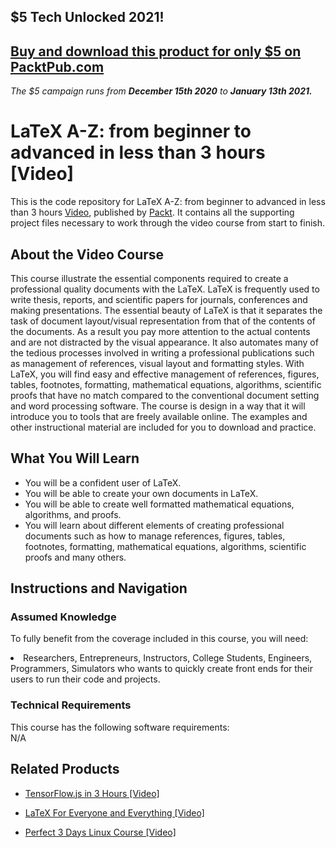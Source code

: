 ## $5 Tech Unlocked 2021!
[Buy and download this product for only $5 on PacktPub.com](https://www.packtpub.com/)
-----
*The $5 campaign         runs from __December 15th 2020__ to __January 13th 2021.__*

# LaTeX A-Z: from beginner to advanced in less than 3 hours [Video]
This is the code repository for LaTeX A-Z: from beginner to advanced in less than 3 hours [Video](https://www.packtpub.com/application-development/latex-z-beginner-advanced-less-3-hours-video), published by [Packt](https://www.packtpub.com/?utm_source=github). It contains all the supporting project files necessary to work through the video course from start to finish.

## About the Video Course
This course illustrate the essential components required to create a professional quality documents with the LaTeX. LaTeX is frequently used to write thesis, reports, and scientific papers for journals, conferences and making presentations. The essential beauty of LaTeX is that it separates the task of document layout/visual representation from that of the contents of the documents. As a result you pay more attention to the actual contents and are not distracted by the visual appearance. It also automates many of the tedious processes involved in writing a professional publications such as management of references, visual layout and formatting styles. With LaTeX, you will find easy and effective management of references, figures, tables, footnotes, formatting, mathematical equations, algorithms, scientific proofs that have no match compared to the conventional document setting and word processing software. The course is design in a way that it will introduce you to tools that are freely available online. The examples and other instructional material are included for you to download and practice.

<H2>What You Will Learn</H2>
<DIV class=book-info-will-learn-text>
<UL>
<LI> You will be a confident user of LaTeX.</LI>
<LI> You will be able to create your own documents in LaTeX. </LI>
<LI> You will be able to create well formatted mathematical equations, algorithms, and proofs.</LI>
<LI> You will learn about different elements of creating professional documents such as how to manage references, figures, tables, footnotes, formatting, mathematical equations, algorithms, scientific proofs and many others.</LI>
</UL></DIV>

## Instructions and Navigation
### Assumed Knowledge
To fully benefit from the coverage included in this course, you will need:<br/>
<DIV class=book-info-will-learn-text>
<LI> Researchers, Entrepreneurs, Instructors, College Students, Engineers, Programmers, Simulators who wants to quickly create front ends for their users to run their code and projects.</LI>
</UL><DIV>

### Technical Requirements
This course has the following software requirements:<br/>
N/A

## Related Products
* [TensorFlow.js in 3 Hours [Video]](https://www.packtpub.com/big-data-and-business-intelligence/tensorflowjs-3-hours-video)

* [LaTeX For Everyone and Everything [Video]](https://www.packtpub.com/big-data-and-business-intelligence/latex-everyone-and-everything-video)

* [Perfect 3 Days Linux Course [Video]](https://www.packtpub.com/networking-and-servers/perfect-3-days-linux-course-video)
